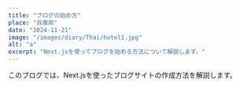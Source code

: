 ```yaml
---
title: "ブログの始め方"
place: "兵庫県"
date: "2024-11-21"
image: "/images/diary/Thai/hotel1.jpg"
alt: "a"
excerpt: "Next.jsを使ってブログを始める方法について解説します。"
---
```


このブログでは、Next.jsを使ったブログサイトの作成方法を解説します。
